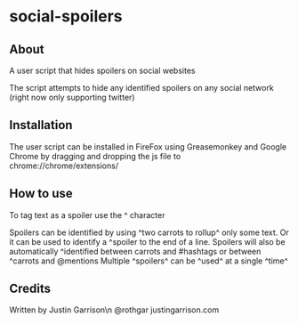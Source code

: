 social-spoilers
===============

## About
A user script that hides spoilers on social websites

The script attempts to hide any identified spoilers on any social network (right now only supporting twitter)

## Installation
The user script can be installed in FireFox using Greasemonkey and Google Chrome by dragging and dropping the js file to chrome://chrome/extensions/

## How to use
To tag text as a spoiler use the ^ character

Spoilers can be identified by using ^two carrots to rollup^ only some text.
Or it can be used to identify a ^spoiler to the end of a line.
Spoilers will also be automatically ^identified between carrots and #hashtags or between ^carrots and @mentions
Multiple ^spoilers^ can be ^used^ at a single ^time^

## Credits
Written by Justin Garrison\n
@rothgar
justingarrison.com